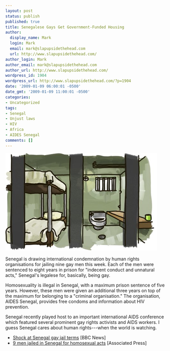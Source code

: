 ```yaml
---
layout: post
status: publish
published: true
title: Senegalese Gays Get Government-Funded Housing
author:
  display_name: Mark
  login: Mark
  email: mark@slapupsidethehead.com
  url: http://www.slapupsidethehead.com/
author_login: Mark
author_email: mark@slapupsidethehead.com
author_url: http://www.slapupsidethehead.com/
wordpress_id: 1904
wordpress_url: http://www.slapupsidethehead.com/?p=1904
date: '2009-01-09 06:00:01 -0500'
date_gmt: '2009-01-09 11:00:01 -0500'
categories:
- Uncategorized
tags:
- Senegal
- Unjust laws
- HIV
- Africa
- AIDES Senegal
comments: []
---
```

![Long-term leases only.](/wp-content/media/2009/01/jail-cell.jpg "Long-term leases only.")

Senegal is drawing international condemnation by human rights organisations for jailing nine gay men this week. Each of the men were sentenced to eight years in prison for "indecent conduct and unnatural acts," Senegal's legalese for, basically, being gay.

Homosexuality is illegal in Senegal, with a maximum prison sentence of five years. However, these men were given an additional three  years on top of the maximum for belonging to a "criminal organisation." The organisation, AIDES Senegal, provides free condoms and information about HIV prevention.

Senegal recently played host to an important international AIDS conference which featured several prominent gay rights activists and AIDS workers. I guess Senegal cares about human rights---when the world is watching.

- [Shock at Senegal gay jail terms](http://news.bbc.co.uk/1/hi/world/africa/7817100.stm) [BBC News]
- [9 men jailed in Senegal for homosexual acts](http://www.google.com/hostednews/ap/article/ALeqM5hSQFY8-m41hVkGFg2pNSrPVRavDgD95J1G3G8) [Associated Press]
